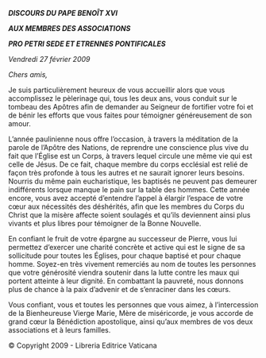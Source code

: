 ***DISCOURS DU PAPE BENOÎT XVI***

***AUX MEMBRES DES ASSOCIATIONS***

***PRO PETRI SEDE ET ETRENNES PONTIFICALES***

*Vendredi 27 février 2009*

*Chers amis,*

Je suis particulièrement heureux de vous accueillir alors que vous accomplissez le pèlerinage qui, tous les deux ans, vous conduit sur le tombeau des Apôtres afin de demander au Seigneur de fortifier votre foi et de bénir les efforts que vous faites pour témoigner généreusement de son amour.

L’année paulinienne nous offre l’occasion, à travers la méditation de la parole de l’Apôtre des Nations, de reprendre une conscience plus vive du fait que l’Église est un Corps, à travers lequel circule une même vie qui est celle de Jésus. De ce fait, chaque membre du corps ecclésial est relié de façon très profonde à tous les autres et ne saurait ignorer leurs besoins. Nourris du même pain eucharistique, les baptisés ne peuvent pas demeurer indifférents lorsque manque le pain sur la table des hommes. Cette année encore, vous avez accepté d’entendre l’appel à élargir l’espace de votre cœur aux nécessités des déshérités, afin que les membres du Corps du Christ que la misère affecte soient soulagés et qu’ils deviennent ainsi plus vivants et plus libres pour témoigner de la Bonne Nouvelle.

En confiant le fruit de votre épargne au successeur de Pierre, vous lui permettez d’exercer une charité concrète et active qui est le signe de sa sollicitude pour toutes les Églises, pour chaque baptisé et pour chaque homme. Soyez-en très vivement remerciés au nom de toutes les personnes que votre générosité viendra soutenir dans la lutte contre les maux qui portent atteinte à leur dignité. En combattant la pauvreté, nous donnons plus de chance à la paix d’advenir et de s’enraciner dans les cœurs.

Vous confiant, vous et toutes les personnes que vous aimez, à l’intercession de la Bienheureuse Vierge Marie, Mère de miséricorde, je vous accorde de grand cœur la Bénédiction apostolique, ainsi qu’aux membres de vos deux associations et à leurs familles.

© Copyright 2009 - Libreria Editrice Vaticana